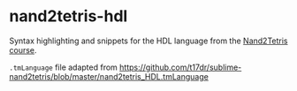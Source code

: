 # nand2tetris-hdl

Syntax highlighting and snippets for the HDL language from the [Nand2Tetris course](http://nand2tetris.org/).

`.tmLanguage` file adapted from https://github.com/t17dr/sublime-nand2tetris/blob/master/nand2tetris_HDL.tmLanguage